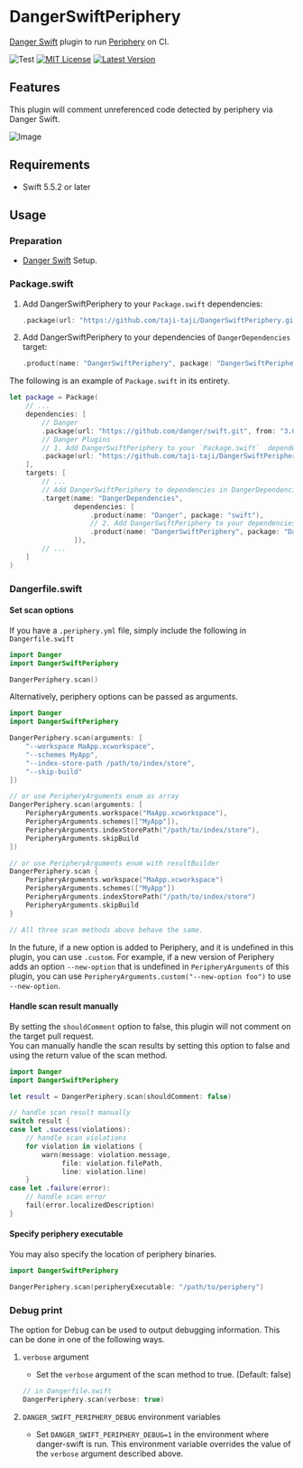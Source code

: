 # DangerSwiftPeriphery

[Danger Swift](https://github.com/danger/swift) plugin to run [Periphery](https://github.com/peripheryapp/periphery) on CI.


![Test](https://github.com/taji-taji/DangerSwiftPeriphery/actions/workflows/test.yml/badge.svg)
[![MIT License](https://img.shields.io/github/license/taji-taji/DangerSwiftPeriphery)](https://github.com/taji-taji/DangerSwiftPeriphery/blob/main/LICENSE)
[![Latest Version](https://img.shields.io/github/v/release/taji-taji/DangerSwiftPeriphery?label=latest%20version)](https://github.com/taji-taji/DangerSwiftPeriphery/releases/latest)

## Features

This plugin will comment unreferenced code detected by periphery via Danger Swift.

![Image](Resources/Images/screenshot.png)

## Requirements

- Swift 5.5.2 or later

## Usage

### Preparation

- [Danger Swift](https://github.com/danger/swift) Setup.

### Package.swift

1. Add DangerSwiftPeriphery to your `Package.swift`  dependencies:

    ```swift
    .package(url: "https://github.com/taji-taji/DangerSwiftPeriphery.git", from: "1.0.0")
    ```

2. Add DangerSwiftPeriphery to your dependencies of `DangerDependencies` target:

    ```swift
    .product(name: "DangerSwiftPeriphery", package: "DangerSwiftPeriphery")
    ```

The following is an example of `Package.swift` in its entirety.

```swift
let package = Package(
    // ...
    dependencies: [
        // Danger
        .package(url: "https://github.com/danger/swift.git", from: "3.0.0"), // dev
        // Danger Plugins
        // 1. Add DangerSwiftPeriphery to your `Package.swift`  dependencies:
        .package(url: "https://github.com/taji-taji/DangerSwiftPeriphery.git", from: "1.0.0"), // dev
    ],
    targets: [
        // ...
        // Add DangerSwiftPeriphery to dependencies in DangerDependencies.
        .target(name: "DangerDependencies",
                dependencies: [
                    .product(name: "Danger", package: "swift"),
                    // 2. Add DangerSwiftPeriphery to your dependencies of `DangerDependencies` target:
                    .product(name: "DangerSwiftPeriphery", package: "DangerSwiftPeriphery"), 
                ]),
        // ...
    ]
)
```


### Dangerfile.swift

#### Set scan options

If you have a `.periphery.yml` file, simply include the following in `Dangerfile.swift`

```swift
import Danger
import DangerSwiftPeriphery

DangerPeriphery.scan()
```

Alternatively, periphery options can be passed as arguments.

```swift
import Danger
import DangerSwiftPeriphery

DangerPeriphery.scan(arguments: [
    "--workspace MaApp.xcworkspace",
    "--schemes MyApp",
    "--index-store-path /path/to/index/store",
    "--skip-build"
])

// or use PeripheryArguments enum as array
DangerPeriphery.scan(arguments: [
    PeripheryArguments.workspace("MaApp.xcworkspace"),
    PeripheryArguments.schemes(["MyApp"]),
    PeripheryArguments.indexStorePath("/path/to/index/store"),
    PeripheryArguments.skipBuild
])

// or use PeripheryArguments enum with resultBuilder
DangerPeriphery.scan {
    PeripheryArguments.workspace("MaApp.xcworkspace")
    PeripheryArguments.schemes(["MyApp"])
    PeripheryArguments.indexStorePath("/path/to/index/store")
    PeripheryArguments.skipBuild
}

// All three scan methods above behave the same.
```

In the future, if a new option is added to Periphery, and it is undefined in this plugin, you can use `.custom`.
For example, if a new version of Periphery adds an option `--new-option` that is undefined in `PeripheryArguments` of this plugin, you can use `PeripheryArguments.custom("--new-option foo")` to use `--new-option`.

#### Handle scan result manually

By setting the `shouldComment` option to false, this plugin will not comment on the target pull request.  
You can manually handle the scan results by setting this option to false and using the return value of the scan method.

```swift
import Danger
import DangerSwiftPeriphery

let result = DangerPeriphery.scan(shouldComment: false)

// handle scan result manually
switch result {
case let .success(violations):
    // handle scan violations
    for violation in violations {
        warn(message: violation.message,
             file: violation.filePath,
             line: violation.line)
    }
case let .failure(error):
    // handle scan error
    fail(error.localizedDescription)
}
```

#### Specify periphery executable

You may also specify the location of periphery binaries.

```swift
import DangerSwiftPeriphery

DangerPeriphery.scan(peripheryExecutable: "/path/to/periphery")
```

### Debug print

The option for Debug can be used to output debugging information.
This can be done in one of the following ways.

1. `verbose` argument
    - Set the `verbose` argument of the scan method to true. (Default: false)
    ```swift
    // in Dangerfile.swift
    DangerPeriphery.scan(verbose: true)
    ```

2. `DANGER_SWIFT_PERIPHERY_DEBUG` environment variables
    - Set `DANGER_SWIFT_PERIPHERY_DEBUG=1` in the environment where danger-swift is run.
This environment variable overrides the value of the `verbose` argument described above.

